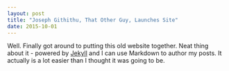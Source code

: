 ```yaml
---
layout: post
title: "Joseph Githithu, That Other Guy, Launches Site"
date: 2015-10-01
---
```


Well. Finally got around to putting this old website together. Neat thing about it - powered by [Jekyll](http://jekyllrb.com) and I can use Markdown to author my posts. It actually is a lot easier than I thought it was going to be.
